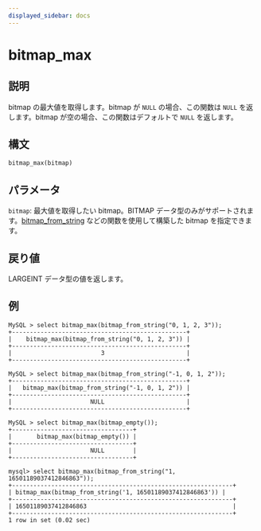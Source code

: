 ```yaml
---
displayed_sidebar: docs
---
```


# bitmap_max

## 説明

bitmap の最大値を取得します。bitmap が `NULL` の場合、この関数は `NULL` を返します。bitmap が空の場合、この関数はデフォルトで `NULL` を返します。

## 構文

```Haskell
bitmap_max(bitmap)
```

## パラメータ

`bitmap`: 最大値を取得したい bitmap。BITMAP データ型のみがサポートされます。[bitmap_from_string](bitmap_from_string.md) などの関数を使用して構築した bitmap を指定できます。

## 戻り値

LARGEINT データ型の値を返します。

## 例

```Plain
MySQL > select bitmap_max(bitmap_from_string("0, 1, 2, 3"));
+-------------------------------------------------+
|    bitmap_max(bitmap_from_string("0, 1, 2, 3")) |
+-------------------------------------------------+
|                         3                       |
+-------------------------------------------------+

MySQL > select bitmap_max(bitmap_from_string("-1, 0, 1, 2"));
+-------------------------------------------------+
|   bitmap_max(bitmap_from_string("-1, 0, 1, 2")) |
+-------------------------------------------------+
|                      NULL                       |
+-------------------------------------------------+

MySQL > select bitmap_max(bitmap_empty());
+----------------------------------+
|       bitmap_max(bitmap_empty()) |
+----------------------------------+
|                      NULL        |
+----------------------------------+

mysql> select bitmap_max(bitmap_from_string("1, 16501189037412846863"));
+--------------------------------------------------------------+
| bitmap_max(bitmap_from_string('1, 16501189037412846863')) |
+--------------------------------------------------------------+
| 16501189037412846863                                         |
+--------------------------------------------------------------+
1 row in set (0.02 sec)
```